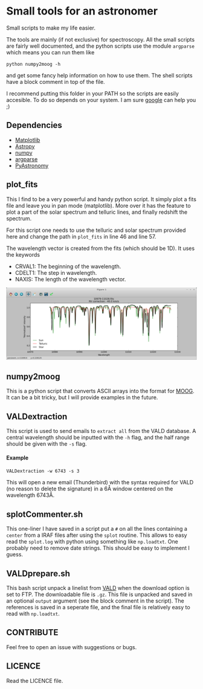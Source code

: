 Small tools for an astronomer
=============================

Small scripts to make my life easier.

The tools are mainly (if not exclusive) for spectroscopy. All the small scripts
are fairly well documented, and the python scripts use the module `argparse`
which means you can run them like

    python numpy2moog -h

and get some fancy help information on how to use them. The shell scripts have
a block comment in top of the file.

I recommend putting this folder in your PATH so the scripts are easily accesible. To do so depends on your system. I am sure [google](www.google.com) can help you ;)

## Dependencies
   * [Matplotlib](http://matplotlib.org/)
   * [Astropy](http://astropy.org)
   * [numpy](http://numpy.org)
   * [argparse](https://docs.python.org/3/library/argparse.html)
   * [PyAstronomy](http://www.hs.uni-hamburg.de/DE/Ins/Per/Czesla/PyA/PyA/index.html)


## plot_fits
This I find to be a very powerful and handy python script. It simply
plot a fits file and leave you in pan mode (matplotlib). More over it
has the feature to plot a part of the solar spectrum and telluric lines,
and finally redshift the spectrum.

For this script one needs to use the telluric and solar spectrum
provided here and change the path in `plot_fits` in line 46 and line 57.

The wavelength vector is created from the fits (which should be 1D). It uses
the keywords
   - CRVAL1: The beginning of the wavelength.
   - CDELT1: The step in wavelength.
   - NAXIS: The length of the wavelength vector.

![Example](figure1.png "An example of using plot_fits with matplotlib")


## numpy2moog
This is a python script that converts ASCII arrays into the format for [MOOG](http://www.as.utexas.edu/~chris/moog.html]).
It can be a bit tricky, but I will provide examples in the future.


## VALDextraction
This script is used to send emails to `extract all` from the VALD database. A
central wavelength should be inputted with the `-h` flag, and the half range
should be given with the `-s` flag.

#### Example
    VALDextraction -w 6743 -s 3

This will open a new email (Thunderbird) with the syntax required for VALD (no
reason to delete the signature) in a 6Å window centered on the wavelength
6743Å.


## splotCommenter.sh
This one-liner I have saved in a script put a `#` on all the lines containing a `center` from a IRAF files after using
the `splot` routine. This allows to easy read the `splot.log` with python using something like `np.loadtxt`. One
probably need to remove date strings. This should be easy to implement I guess.


## VALDprepare.sh
This bash script unpack a linelist from [VALD](http://vald.astro.univie.ac.at/~vald3/php/vald.php) when the download
option is set to FTP. The downloadable file is `.gz`. This file is unpacked and saved in an optional `output` argument
(see the block comment in the script). The references is saved in a seperate file, and the final file is relatively
easy to read with `np.loadtxt`.


## CONTRIBUTE
Feel free to open an issue with suggestions or bugs.


## LICENCE
Read the LICENCE file.

